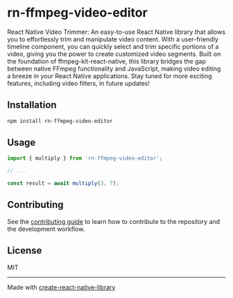 # rn-ffmpeg-video-editor

React Native Video Trimmer: An easy-to-use React Native library that allows you to effortlessly trim and manipulate video content. With a user-friendly timeline component, you can quickly select and trim specific portions of a video, giving you the power to create customized video segments. Built on the foundation of ffmpeg-kit-react-native, this library bridges the gap between native FFmpeg functionality and JavaScript, making video editing a breeze in your React Native applications. Stay tuned for more exciting features, including video filters, in future updates!

## Installation

```sh
npm install rn-ffmpeg-video-editor
```

## Usage

```js
import { multiply } from 'rn-ffmpeg-video-editor';

// ...

const result = await multiply(3, 7);
```

## Contributing

See the [contributing guide](CONTRIBUTING.md) to learn how to contribute to the repository and the development workflow.

## License

MIT

---

Made with [create-react-native-library](https://github.com/callstack/react-native-builder-bob)
